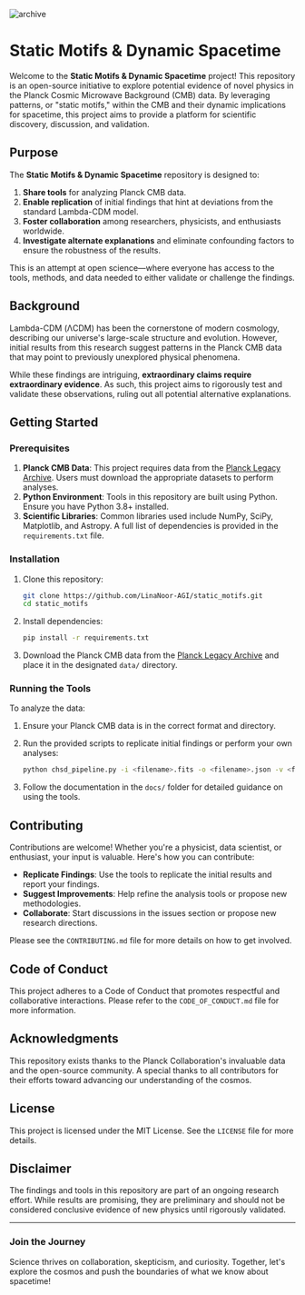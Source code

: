 ![archive](https://img.shields.io/badge/🧠%20Open--Scientific--Archive-Verified-blueviolet?style=flat-square&logo=github)  

# Static Motifs & Dynamic Spacetime

Welcome to the **Static Motifs & Dynamic Spacetime** project! This repository is an open-source initiative to explore potential evidence of novel physics in the Planck Cosmic Microwave Background (CMB) data. By leveraging patterns, or "static motifs," within the CMB and their dynamic implications for spacetime, this project aims to provide a platform for scientific discovery, discussion, and validation.

## Purpose

The **Static Motifs & Dynamic Spacetime** repository is designed to:
1. **Share tools** for analyzing Planck CMB data.
2. **Enable replication** of initial findings that hint at deviations from the standard Lambda-CDM model.
3. **Foster collaboration** among researchers, physicists, and enthusiasts worldwide.
4. **Investigate alternate explanations** and eliminate confounding factors to ensure the robustness of the results.

This is an attempt at open science—where everyone has access to the tools, methods, and data needed to either validate or challenge the findings.

## Background

Lambda-CDM (ΛCDM) has been the cornerstone of modern cosmology, describing our universe's large-scale structure and evolution. However, initial results from this research suggest patterns in the Planck CMB data that may point to previously unexplored physical phenomena.

While these findings are intriguing, **extraordinary claims require extraordinary evidence**. As such, this project aims to rigorously test and validate these observations, ruling out all potential alternative explanations.

## Getting Started

### Prerequisites

1. **Planck CMB Data**: This project requires data from the [Planck Legacy Archive](https://pla.esac.esa.int/). Users must download the appropriate datasets to perform analyses.
2. **Python Environment**: Tools in this repository are built using Python. Ensure you have Python 3.8+ installed.
3. **Scientific Libraries**: Common libraries used include NumPy, SciPy, Matplotlib, and Astropy. A full list of dependencies is provided in the `requirements.txt` file.

### Installation

1. Clone this repository:
   ```bash
   git clone https://github.com/LinaNoor-AGI/static_motifs.git
   cd static_motifs
   ```

2. Install dependencies:
   ```bash
   pip install -r requirements.txt
   ```

3. Download the Planck CMB data from the [Planck Legacy Archive](https://pla.esac.esa.int/) and place it in the designated `data/` directory.

### Running the Tools

To analyze the data:
1. Ensure your Planck CMB data is in the correct format and directory.
2. Run the provided scripts to replicate initial findings or perform your own analyses:
   ```bash
   python chsd_pipeline.py -i <filename>.fits -o <filename>.json -v <filename>.png --nside 64 --patch-size 32 --threshold 0.9
   ```

3. Follow the documentation in the `docs/` folder for detailed guidance on using the tools.

## Contributing

Contributions are welcome! Whether you're a physicist, data scientist, or enthusiast, your input is valuable. Here's how you can contribute:
- **Replicate Findings**: Use the tools to replicate the initial results and report your findings.
- **Suggest Improvements**: Help refine the analysis tools or propose new methodologies.
- **Collaborate**: Start discussions in the issues section or propose new research directions.

Please see the `CONTRIBUTING.md` file for more details on how to get involved.

## Code of Conduct

This project adheres to a Code of Conduct that promotes respectful and collaborative interactions. Please refer to the `CODE_OF_CONDUCT.md` file for more information.

## Acknowledgments

This repository exists thanks to the Planck Collaboration's invaluable data and the open-source community. A special thanks to all contributors for their efforts toward advancing our understanding of the cosmos.

## License

This project is licensed under the MIT License. See the `LICENSE` file for more details.

## Disclaimer

The findings and tools in this repository are part of an ongoing research effort. While results are promising, they are preliminary and should not be considered conclusive evidence of new physics until rigorously validated.

---

### Join the Journey

Science thrives on collaboration, skepticism, and curiosity. Together, let's explore the cosmos and push the boundaries of what we know about spacetime!
